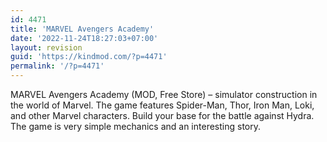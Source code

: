 ```yaml
---
id: 4471
title: 'MARVEL Avengers Academy'
date: '2022-11-24T18:27:03+07:00'
layout: revision
guid: 'https://kindmod.com/?p=4471'
permalink: '/?p=4471'
---
```


MARVEL Avengers Academy (MOD, Free Store) – simulator construction in the world of Marvel. The game features Spider-Man, Thor, Iron Man, Loki, and other Marvel characters. Build your base for the battle against Hydra. The game is very simple mechanics and an interesting story.